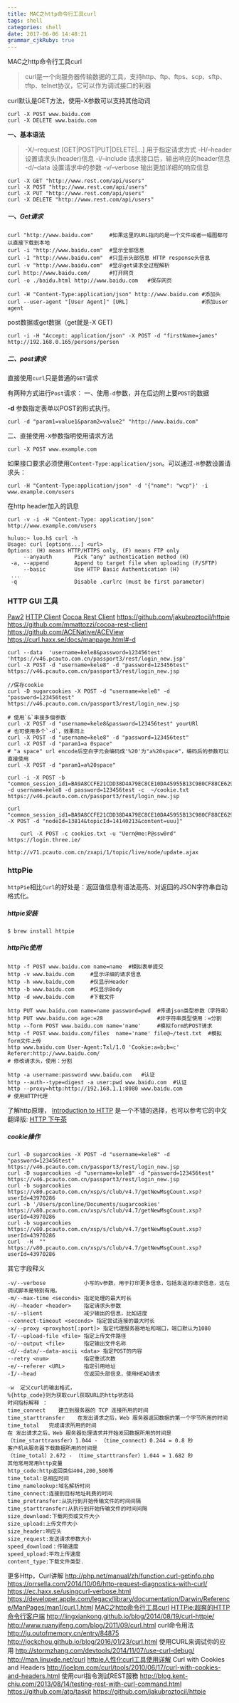 ```yaml
---
title: MAC之http命令行工具curl
tags: shell
categories: shell
date: 2017-06-06 14:48:21
grammar_cjkRuby: true
---
```


MAC之http命令行工具curl

> curl是一个向服务器传输数据的工具，支持http、ftp、ftps、scp、sftp、tftp、telnet协议，它可以作为调试接口的利器

curl默认是GET方法，使用-X参数可以支持其他动词

```
curl -X POST www.baidu.com
curl -X DELETE www.baidu.com
```

**一、基本语法**

> -X/–request [GET|POST|PUT|DELETE|…] 用于指定请求方式
> -H/–header             设置请求头(header)信息
> -i/–include            请求接口后，输出响应的header信息
> -d/–data               设置请求中的参数
> -v/–verbose            输出更加详细的响应信息

```
curl -X GET "http://www.rest.com/api/users"
curl -X POST "http://www.rest.com/api/users"
curl -X PUT "http://www.rest.com/api/users"
curl -X DELETE "http://www.rest.com/api/users"
```

##### 一、Get请求

```shell
curl "http://www.baidu.com" 	#如果这里的URL指向的是一个文件或者一幅图都可以直接下载到本地
curl -i "http://www.baidu.com"  #显示全部信息
curl -I "http://www.baidu.com"  #只显示头部信息 HTTP response头信息
curl -v "http://www.baidu.com"  #显示get请求全过程解析
curl http://www.baidu.com/	    #打开网页
curl -o ./baidu.html http://www.baidu.com	#保存网页
```

```shell
curl -H "Content-Type:application/json" http://www.baidu.com #添加头
curl --user-agent "[User Agent]" [URL] 					     #添加user agent
```

post数据或get数据（get就是-X GET)

```shell
curl -i -H "Accept: application/json" -X POST -d "firstName=james" http://192.168.0.165/persons/person
```

##### 二、post请求

直接使用`curl`只是普通的`GET`请求

有两种方式进行`Post`请求：
一、使用`-d`参数，并在后边附上要`POST`的数据

**-d** 参数指定表单以POST的形式执行。

```shell
curl -d "param1=value1&param2=value2" "http://www.baidu.com"
```

二、直接使用`-X`参数指明使用请求方法

```shell
curl -X POST www.example.com
```

如果接口要求必须使用`Content-Type:application/json`。可以通过`-H`参数设置请求头：

`curl -H "Content-Type:application/json" -d '{"name": "wcp"}' -i www.example.com/users`

在http header加入的訊息

```
curl -v -i -H "Content-Type: application/json" http://www.example.com/users
```

```shell
huluo:~ luo.h$ curl -h
Usage: curl [options...] <url>
Options: (H) means HTTP/HTTPS only, (F) means FTP only
     --anyauth       Pick "any" authentication method (H)
 -a, --append        Append to target file when uploading (F/SFTP)
     --basic         Use HTTP Basic Authentication (H)
 ...
 -q                  Disable .curlrc (must be first parameter)
```

### HTTP GUI 工具

[Paw2](http://luckymarmot.com/paw)
[HTTP Client](http://ditchnet.org/httpclient/)
[Cocoa Rest Client](http://ditchnet.org/httpclient/)
https://github.com/jakubroztocil/httpie
https://github.com/mmattozzi/cocoa-rest-client
https://github.com/ACENative/ACEView
https://curl.haxx.se/docs/manpage.html#-d


```shell
curl --data  'username=kele8&password=123456test' 'https://v46.pcauto.com.cn/passport3/rest/login_new.jsp'
curl -X POST -d "username=kele8" -d "password=123456test" https://v46.pcauto.com.cn/passport3/rest/login_new.jsp

//保存cookie
curl -D sugarcookies -X POST -d "username=kele8" -d "password=123456test" https://v46.pcauto.com.cn/passport3/rest/login_new.jsp
```


```shell
# 使用`&`串接多個参数
curl -X POST -d "username=kele8&password=123456test" yourURl
# 也可使用多个`-d`，效果同上
curl -X POST -d "username=kele8" -d "password=123456test"
curl -X POST -d "param1=a 0space"
# "a space" url encode后空白字元会编码成'%20'为"a%20space"，编码后的参数可以直接使用
curl -X POST -d "param1=a%20space"

curl -i -X POST -b "common_session_id1=BA9A8CCFE21CDD38D4A79EC8CE10DA45955B13C980CF88CE6293706A3549C7B83EC4C96FE99E0313" -d username=kele8 -d password=123456test -c  ~/cookie.txt  https://v46.pcauto.com.cn/passport3/rest/login_new.jsp

curl  "common_session_id1=BA9A8CCFE21CDD38D4A79EC8CE10DA45955B13C980CF88CE6293706A3549C7B83EC4C96FE99E0313" -X POST -d "nodeId=13814&topicId=14140213&content=uuu]"

    curl -X POST -c cookies.txt -u "Uern@me:P@ssw0rd" https://login.three.ie/

http://v71.pcauto.com.cn/zxapi/1/topic/live/node/update.ajax
```

### httpPie

`httpPie`相比`Curl`的好处是：返回值信息有语法高亮、对返回的JSON字符串自动格式化。

##### httpie安装

```shell
$ brew install httpie
```

##### httpPie使用

```shell
http -f POST www.baidu.com name=name  #模拟表单提交
http -v www.baidu.com     #显示详细的请求信息
http -h www.baidu,com     #仅显示Header
http -b www.baidu.com     #仅显示Body
http -d www.baidu.com     #下载文件

http PUT www.baidu.com name=name password=pwd  #传递json类型参数（字符串）
http PUT www.baidu.com age:=28 				   #非字符串类型使用：=分割
http --form POST www.baidu.com name='name'     #模拟form的POST请求
http -f POST www.baidu.com/files  name='name' file@~/test.txt  #模拟form文件上传
http www.baidu.com User-Agent:Txl/1.0 'Cookie:a=b;b=c' Referer:http://www.baidu.com/
# 修改请求头，使用：分割

http -a username:password www.baidu.com   #认证
http --auth--type=digest -a user:pwd www.baidu.com  #认证
http --proxy=http:http://192.168.1.1:8080 www.baidu.com
# 使用HTTP代理
```

了解http原理， [Introduction to HTTP](https://launchschool.com/books/http) 是一个不错的选择，也可以参考它的中文翻译版: [HTTP 下午茶](https://www.kancloud.cn/kancloud/tealeaf-http)


##### cookie操作

```shell
curl -D sugarcookies -X POST -d "username=kele8" -d "password=123456test" https://v46.pcauto.com.cn/passport3/rest/login_new.jsp
curl -D sugarcookies -d "username=kele8" -d "password=123456test" https://v46.pcauto.com.cn/passport3/rest/login_new.jsp
curl -b sugarcookies  https://v80.pcauto.com.cn/xsp/s/club/v4.7/getNewMsgCount.xsp?userId=43970286
curl -b '/Users/pconline/Documents/sugarcookies' https://v80.pcauto.com.cn/xsp/s/club/v4.7/getNewMsgCount.xsp?userId=43970286
curl -b sugarcookies https://v80.pcauto.com.cn/xsp/s/club/v4.7/getNewMsgCount.xsp?userId=43970286
curl  -H  "" https://v80.pcauto.com.cn/xsp/s/club/v4.7/getNewMsgCount.xsp?userId=43970286
```

其它字段释义

```shell
-v/--verbose 			小写的v参数，用于打印更多信息，包括发送的请求信息，这在调试脚本是特别有用。
-m/--max-time <seconds> 指定处理的最大时长
-H/--header <header> 	指定请求头参数
-s/--slient 			减少输出的信息，比如进度
--connect-timeout <seconds> 指定尝试连接的最大时长
-x/--proxy <proxyhost[:port]> 指定代理服务器地址和端口，端口默认为1080
-T/--upload-file <file> 指定上传文件路径
-o/--output <file> 		指定输出文件名称
-d/--data/--data-ascii <data> 指定POST的内容
--retry <num>			指定重试次数
-e/--referer <URL> 		指定引用地址
-I/--head			    仅返回头部信息，使用HEAD请求
```



```shell
-w  定义curl的输出格式，
%{http_code}则为获取curl获取URL的http状态码
时间指标解释 ：
time_connect    建立到服务器的 TCP 连接所用的时间
time_starttransfer    在发出请求之后，Web 服务器返回数据的第一个字节所用的时间
time_total   完成请求所用的时间
在 发出请求之后，Web 服务器处理请求并开始发回数据所用的时间是
（time_starttransfer）1.044 - （time_connect）0.244 = 0.8 秒
客户机从服务器下载数据所用的时间是
（time_total）2.672 - （time_starttransfer）1.044 = 1.682 秒
其他常用常用http变量
http_code:http返回类似404,200,500等
time_total:总相应时间
time_namelookup:域名解析时间
time_connect:连接到目标地址耗费的时间
time_pretransfer:从执行到开始传输文件的时间间隔
time_starttransfer:从执行到开始传输文件的时间间隔
size_download:下载网页或文件大小
size_upload:上传文件大小
size_header:响应头
size_request:发送请求参数大小
speed_download：传输速度
speed_upload:平均上传速度
content_type:下载文件类型.
```

更多Http，Curl讲解
http://php.net/manual/zh/function.curl-getinfo.php
https://orrsella.com/2014/10/06/http-request-diagnostics-with-curl/
https://ec.haxx.se/usingcurl-verbose.html
https://developer.apple.com/legacy/library/documentation/Darwin/Reference/ManPages/man1/curl.1.html
[MAC之http命令行工具curl](http://coderlt.coding.me/2016/03/22/mac-command-curl/)
[HTTPie:超爽的HTTP命令行客户端](https://tonydeng.github.io/2015/07/10/httpie-howto/)
http://lingxiankong.github.io/blog/2014/08/19/curl-httpie/
http://www.ruanyifeng.com/blog/2011/09/curl.html
curl命令用法
http://ju.outofmemory.cn/entry/84875
http://jockchou.github.io/blog/2016/01/23/curl.html
使用CURL来调试你的应用
http://stormzhang.com/devtools/2014/11/07/use-curl-debug/
http://man.linuxde.net/curl
[httpie人性化curl工具使用详解](https://xin053.github.io/2016/08/15/httpie%E4%BA%BA%E6%80%A7%E5%8C%96curl%E5%B7%A5%E5%85%B7%E4%BD%BF%E7%94%A8%E8%AF%A6%E8%A7%A3/)
Curl with Cookies and Headers
http://joelpm.com/curl/tools/2010/06/17/curl-with-cookies-and-headers.html
使用curl指令測試REST服務
http://blog.kent-chiu.com/2013/08/14/testing-rest-with-curl-command.html
https://github.com/atg/taskit
https://github.com/jakubroztocil/httpie


